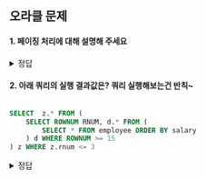 ## 오라클 문제

#### 1. 페이징 처리에 대해 설명해 주세요

<details>
<summary>정답</summary>
<div markdown="1">    
  SELECT 결과물에서 n행씩 끊어서 화면에 보여주는 것
</div>
</details>

#### 2. 아래 쿼리의 실행 결과값은? 쿼리 실행해보는건 반칙~

```sql

SELECT  z.* FROM (
    SELECT ROWNUM RNUM, d.* FROM (
        SELECT * FROM employee ORDER BY salary
    ) d WHERE ROWNUM >= 15
) z WHERE z.rnum <= 3

```

<details>
<summary>정답</summary>
<div markdown="1">    
  검색 결과 없음
  이유는? WHERE절에서 ROWNUM을 1을 넣었을 때 FALSE가 나오는 조건이 있다면 조건이 성립되지 않는다.
</div>
</details>
